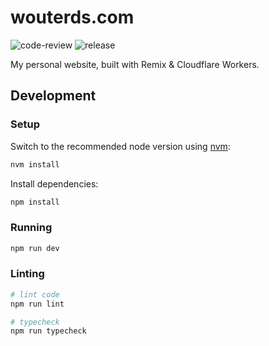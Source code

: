 # wouterds.com

![code-review](https://github.com/wouterds/wouterds.com/actions/workflows/code-review.yml/badge.svg?branch=main)
![release](https://github.com/wouterds/wouterds.com/actions/workflows/release.yml/badge.svg)

My personal website, built with Remix & Cloudflare Workers.

## Development

### Setup

Switch to the recommended node version using [nvm](https://github.com/nvm-sh/nvm):

```sh
nvm install
```

Install dependencies:

```sh
npm install
```

### Running

```sh
npm run dev
```

### Linting

```sh
# lint code
npm run lint

# typecheck
npm run typecheck
```
